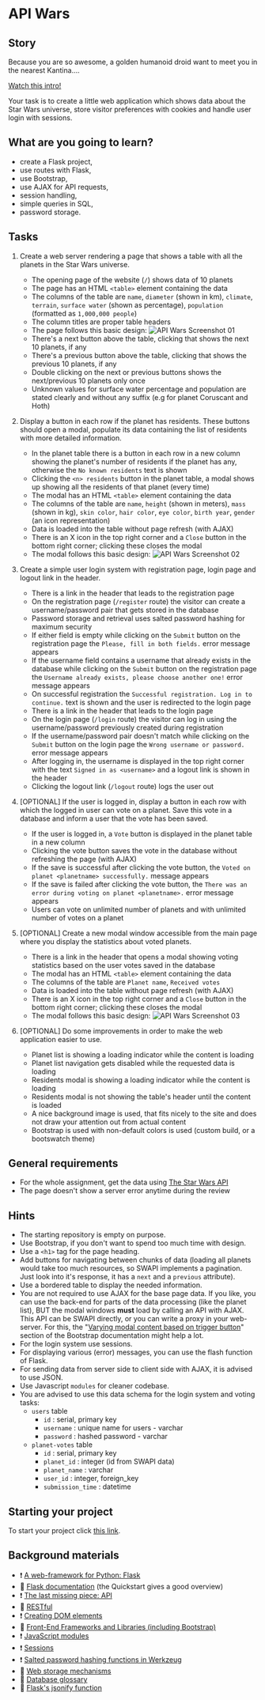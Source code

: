 # API Wars

## Story

Because you are so awesome, a golden humanoid droid want to meet you in the
nearest Kantina....

[Watch this
intro!](https://starwarsintrocreator.kassellabs.io/?ref=redirect#!/BM1kT5Ezi0Q0b-Ell8TE)

Your task is to create a little web application which shows data about the Star
Wars universe, store visitor preferences with cookies and handle user login with
sessions.

## What are you going to learn?

- create a Flask project,
- use routes with Flask,
- use Bootstrap,
- use AJAX for API requests,
- session handling,
- simple queries in SQL,
- password storage.

## Tasks

1. Create a web server rendering a page that shows a table with all the planets in the Star Wars universe.

   - The opening page of the website (`/`) shows data of 10 planets
   - The page has an HTML `<table>` element containing the data
   - The columns of the table are `name`, `diameter` (shown in km), `climate`, `terrain`, `surface water` (shown as percentage), `population` (formatted as `1,000,000 people`)
   - The column titles are proper table headers
   - The page follows this basic design: ![API Wars Screenshot 01](https://learn.code.cool/media/web/apiwars-screenshot-01.png)
   - There's a next button above the table, clicking that shows the next 10 planets, if any
   - There's a previous button above the table, clicking that shows the previous 10 planets, if any
   - Double clicking on the next or previous buttons shows the next/previous 10 planets only once
   - Unknown values for surface water percentage and population are stated clearly and without any suffix (e.g for planet Coruscant and Hoth)

2. Display a button in each row if the planet has residents. These buttons should open a modal, populate its data containing the list of residents with more detailed information.

   - In the planet table there is a button in each row in a new column showing the planet's number of residents if the planet has any, otherwise the `No known residents` text is shown
   - Clicking the `<n> residents` button in the planet table, a modal shows up showing all the residents of that planet (every time)
   - The modal has an HTML `<table>` element containing the data
   - The columns of the table are `name`, `height` (shown in meters), `mass` (shown in kg), `skin color`, `hair color`, `eye color`, `birth year`, `gender` (an icon representation)
   - Data is loaded into the table without page refresh (with AJAX)
   - There is an X icon in the top right corner and a `Close` button in the bottom right corner; clicking these closes the modal
   - The modal follows this basic design: ![API Wars Screenshot 02](https://learn.code.cool/media/web/apiwars-screenshot-02.png)

3. Create a simple user login system with registration page, login page and logout link in the header.

   - There is a link in the header that leads to the registration page
   - On the registration page (`/register` route) the visitor can create a username/password pair that gets stored in the database
   - Password storage and retrieval uses salted password hashing for maximum security
   - If either field is empty while clicking on the `Submit` button on the registration page the `Please, fill in both fields.` error message appears
   - If the username field contains a username that already exists in the database while clicking on the `Submit` button on the registration page the `Username already exists, please choose another one!` error message appears
   - On successful registration the `Successful registration. Log in to continue.` text is shown and the user is redirected to the login page
   - There is a link in the header that leads to the login page
   - On the login page (`/login` route) the visitor can log in using the username/password previously created during registration
   - If the username/password pair doesn't match while clicking on the `Submit` button on the login page the `Wrong username or password.` error message appears
   - After logging in, the username is displayed in the top right corner with the text `Signed in as <username>` and a logout link is shown in the header
   - Clicking the logout link (`/logout` route) logs the user out

4. [OPTIONAL] If the user is logged in, display a button in each row with which the logged in user can vote on a planet. Save this vote in a database and inform a user that the vote has been saved.

   - If the user is logged in, a `Vote` button is displayed in the planet table in a new column
   - Clicking the vote button saves the vote in the database without refreshing the page (with AJAX)
   - If the save is successful after clicking the vote button, the `Voted on planet <planetname> successfully.` message appears
   - If the save is failed after clicking the vote button, the `There was an error during voting on planet <planetname>.` error message appears
   - Users can vote on unlimited number of planets and with unlimited number of votes on a planet

5. [OPTIONAL] Create a new modal window accessible from the main page where you display the statistics about voted planets.

   - There is a link in the header that opens a modal showing voting statistics based on the user votes saved in the database
   - The modal has an HTML `<table>` element containing the data
   - The columns of the table are `Planet name`, `Received votes`
   - Data is loaded into the table without page refresh (with AJAX)
   - There is an X icon in the top right corner and a `Close` button in the bottom right corner; clicking these closes the modal
   - The modal follows this basic design: ![API Wars Screenshot 03](https://learn.code.cool/media/web/apiwars-screenshot-03.png)

6. [OPTIONAL] Do some improvements in order to make the web application easier to use.
   - Planet list is showing a loading indicator while the content is loading
   - Planet list navigation gets disabled while the requested data is loading
   - Residents modal is showing a loading indicator while the content is loading
   - Residents modal is not showing the table's header until the content is loaded
   - A nice background image is used, that fits nicely to the site and does not draw your attention out from actual content
   - Bootstrap is used with non-default colors is used (custom build, or a bootswatch theme)

## General requirements

- For the whole assignment, get the data using [The Star Wars API](https://swapi.dev/)
- The page doesn't show a server error anytime during the review

## Hints

- The starting repository is empty on purpose.
- Use Bootstrap, if you don't want to spend too much time with design.
- Use a `<h1>` tag for the page heading.
- Add buttons for navigating between chunks of data (loading all planets would
  take too much resources, so SWAPI implements a pagination. Just look into it's
  response, it has a `next` and a `previous` attribute).
- Use a bordered table to display the needed information.
- You are not required to use AJAX for the base page data. If you like, you can
  use the back-end for parts of the data processing (like the planet list), BUT
  the modal windows **must** load by calling an API with AJAX. This API can be
  SWAPI directly, or you can write a proxy in your web-server. For this, the
  "[Varying modal content based on trigger
  button](https://getbootstrap.com/docs/4.1/components/modal/#via-javascript)"
  section of the Bootstrap documentation might help a lot.
- For the login system use sessions.
- For displaying various (error) messages, you can use the flash function of Flask.
- For sending data from server side to client side with AJAX, it is advised to
  use JSON.
- Use Javascript `modules` for cleaner codebase.
- You are advised to use this data schema for the login system and voting tasks:
  - `users` table
    - `id` : serial, primary key
    - `username` : unique name for users - varchar
    - `password` : hashed password - varchar
  - `planet-votes` table
    - `id` : serial, primary key
    - `planet_id` : integer (id from SWAPI data)
    - `planet_name` : varchar
    - `user_id` : integer, foreign_key
    - `submission_time` : datetime

## Starting your project

To start your project click [this link](https://journey.code.cool/v2/project/solo/blueprint/api-wars/python).

## Background materials

- :exclamation: [A web-framework for Python: Flask](https://learn.code.cool/full-stack/#/../pages/python/python-flask)
- :open_book: [Flask documentation](http://flask.palletsprojects.com/) (the Quickstart gives a good overview)
- :exclamation: [The last missing piece: API](https://learn.code.cool/full-stack/#/../pages/web/the-last-missing-piece-api.md)
- :open_book: [RESTful](https://learn.code.cool/full-stack/#/../pages/web/restful.md)
- :exclamation: [Creating DOM elements](https://learn.code.cool/full-stack/#/../pages/javascript/javascript-extending-the-dom.md)
- :open_book: [Front-End Frameworks and Libraries (including Bootstrap)](https://learn.code.cool/full-stack/#/../pages/javascript/frontend-libraries-and-frameworks.md)
- :exclamation: [JavaScript modules](https://learn.code.cool/full-stack/#/../pages/javascript/javascript-modules.md)
- :exclamation: [Sessions](https://learn.code.cool/full-stack/#/../pages/web/authentication-sessions.md)
- :exclamation: [Salted password hashing functions in Werkzeug](https://werkzeug.palletsprojects.com/en/1.0.x/utils/#module-werkzeug.security)
- :open_book: [Web storage mechanisms](https://learn.code.cool/full-stack/#/../pages/javascript/web-storage-mechanisms.md)
- :open_book: [Database glossary](https://learn.code.cool/full-stack/#/../pages/sql/database-glossary)
- :lollipop: [Flask's jsonify function](https://flask.palletsprojects.com/en/1.1.x/api/#flask.json.jsonify)
